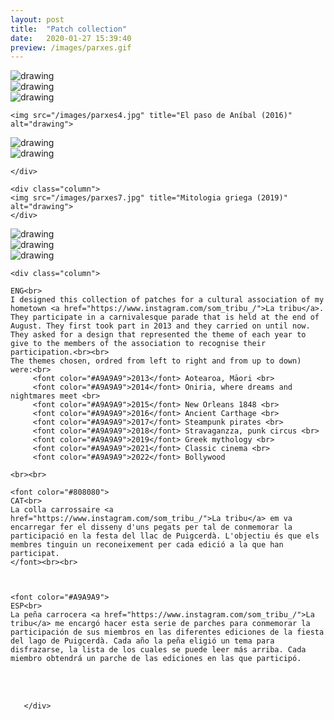 ```yaml
---
layout: post
title:  "Patch collection"
date:   2020-01-27 15:39:40
preview: /images/parxes.gif
---
```



<div class="row">
<div class="column">
  <img src="/images/parxes1.jpg" title="Aotearoa (2013)" alt="drawing">

</div>


<div class="column">
<img src="/images/parxes2.jpg" title="Oniria (2014)" alt="drawing">
 </div>

 <div class="column">

 <img src="/images/parxes3.jpg" title="Nouvelle Orléans 1848 (2015)" alt="drawing">
    </div>
</div>


<div class="row">

  <div class="column">

    <img src="/images/parxes4.jpg" title="El paso de Aníbal (2016)" alt="drawing">
  </div>


  <div class="column">
  <img src="/images/parxes5.jpg" title="Piratas Steampunk (2017)" alt="drawing">
   </div>

   <div class="column">

   <img src="/images/parxes6.jpg" title="Stravaganzza (2018)" alt="drawing">
      </div>

    </div>


  <div class="row">

    <div class="column">
    <img src="/images/parxes7.jpg" title="Mitologia griega (2019)" alt="drawing">
    </div>


  <div class="column">
  <img src="/images/parxes8.jpg" title="Cine Clásico (2021)" alt="drawing">
   </div>

   <div class="column">
   <img src="/images/parxes9.jpg" title="Bollywood (2022)" alt="drawing">
      </div>
  </div>

  <div class="row">
    <div class="column">
     <img src="/images/parxeimpres3.jpg" alt="drawing">
      </div>


    <div class="column">

    ENG<br>
    I designed this collection of patches for a cultural association of my hometown <a href="https://www.instagram.com/som_tribu_/">La tribu</a>. They participate in a carnivalesque parade that is held at the end of August. They first took part in 2013 and they carried on until now. They asked for a design that represented the theme of each year to give to the members of the association to recognise their participation.<br><br>
    The themes chosen, ordred from left to right and from up to down) were:<br>
         <font color="#A9A9A9">2013</font> Aotearoa, Māori <br>
         <font color="#A9A9A9">2014</font> Oniria, where dreams and nightmares meet <br>
         <font color="#A9A9A9">2015</font> New Orleans 1848 <br>
         <font color="#A9A9A9">2016</font> Ancient Carthage <br>
         <font color="#A9A9A9">2017</font> Steampunk pirates <br>
         <font color="#A9A9A9">2018</font> Stravaganzza, punk circus <br>
         <font color="#A9A9A9">2019</font> Greek mythology <br>
         <font color="#A9A9A9">2021</font> Classic cinema <br>
         <font color="#A9A9A9">2022</font> Bollywood

    <br><br>

    <font color="#808080">
    CAT<br>
    La colla carrossaire <a href="https://www.instagram.com/som_tribu_/">La tribu</a> em va encarregar fer el disseny d'uns pegats per tal de conmemorar la participació en la festa del llac de Puigcerdà. L'objectiu és que els membres tinguin un reconeixement per cada edició a la que han participat.
    </font><br><br>



    <font color="#A9A9A9">
    ESP<br>
    La peña carrocera <a href="https://www.instagram.com/som_tribu_/">La tribu</a> me encargó hacer esta serie de parches para conmemorar la participación de sus miembros en las diferentes ediciones de la fiesta del lago de Puigcerdà. Cada año la peña eligió un tema para disfrazarse, la lista de los cuales se puede leer más arriba. Cada miembro obtendrá un parche de las ediciones en las que participó.
   </font><br><br>


       </div>
   </div>
